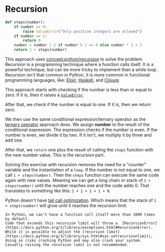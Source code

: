 # Recursion

```python
def steps(number):
    if number <= 0:
        raise ValueError("Only positive integers are allowed")
    if number == 1:
        return 0
    number = number / 2 if number % 2 == 0 else number * 3 + 1
    return 1 + steps(number)
```

This approach uses [concept:python/recursion]() to solve the problem.
Recursion is a programming technique where a function calls itself.
It is a powerful technique, but can be more tricky to implement than a while loop.
Recursion isn't that common in Python, it is more common in functional programming languages, like: [Elixir][elixir], [Haskell][haskell], and [Clojure][clojure].

This approach starts with checking if the number is less than or equal to zero.
If it is, then it raises a [`ValueError`][value-error].

After that, we check if the number is equal to one.
If it is, then we return zero.

We then use the same conditional expression/ternary operator as the [ternary operator][ternary-operator] approach does.
We assign **number** to the result of the conditional expression.
The expression checks if the number is even.
If the number is even, we divide it by two.
If it isn't, we multiply it by three and add one.

After that, we `return` one plus the result of calling the `steps` function with the new number value.
This is the recursion part.

Solving this exercise with recursion removes the need for a "counter" variable and the instantiation of a `loop`.
If the number is not equal to one,  we call `1 + steps(number)`.
Then the `steps` function can execute the same code again with new values.
Meaning we can get a long chain or stack of `1 + steps(number)` until the number reaches one and the code adds 0.
That translates to something like this: `1 + 1 + 1 + 1 + 0`.

Python doesn't have [tail call optimization][tail-call].
Which means that the stack of `1 + steps(number)` will grow until it reaches the recursion limit.

~~~~exercism/caution
In Python, we can't have a function call itself more than 1000 times by default.
Code that exceeds this recursion limit will throw a  [RecursionError](https://docs.python.org/3/library/exceptions.html#RecursionError).
While it is possible to adjust the [recursion limit](https://docs.python.org/3/library/sys.html#sys.setrecursionlimit), doing so risks crashing Python and may also crash your system.
Casually raising the recursion limit is not recommended.
~~~~

[clojure]: https://exercism.org/tracks/clojure
[elixir]: https://exercism.org/tracks/elixir
[haskell]: https://exercism.org/tracks/haskell
[recursion]: https://realpython.com/python-thinking-recursively/
[tail-call]: https://en.wikipedia.org/wiki/Tail_call
[ternary-operator]: https://exercism.org/tracks/python/exercises/collatz-conjecture/approaches/ternary-operator
[value-error]: https://docs.python.org/3/library/exceptions.html#ValueError
